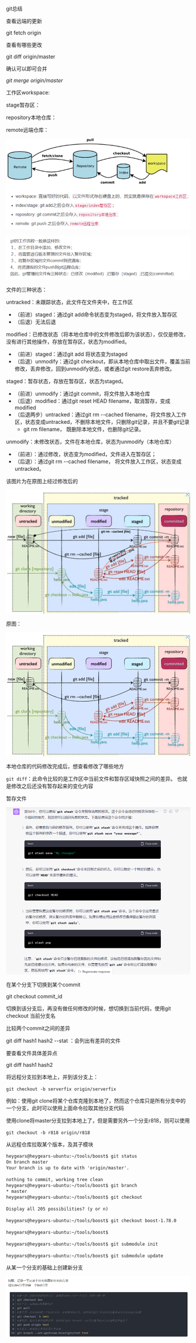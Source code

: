 git总结

查看远端的更新

git fetch origin

查看有哪些更改

git diff origin/master

确认可以即可合并

*git merge origin/master* 



工作区workspace:

stage暂存区：

repository本地仓库：

remote远端仓库：

![image-20230703180447952](git总结.assets/image-20230703180447952-1688432589173-2.png)

![image-20230703183425821](git总结.assets/image-20230703183425821.png)

文件的三种状态：

untracked：未跟踪状态，此文件在文件夹中，在工作区

- （前进）staged：通过git add命令状态变为staged，将文件放入暂存区
- （后退）无法后退

modified：已修改状态（将本地仓库中的文件修改后即为该状态），仅仅是修改，没有进行其他操作，存放在暂存区，状态为modified。

- （前进）staged：通过git add 将状态变为staged
- （后退）unmodify：通过git checkout，即从本地仓库中取出文件，覆盖当前修改，丢弃修改，回到unmodify状态，或者通过git restore丢弃修改。

staged：暂存状态，存放在暂存区，状态为staged。

- （前进）unmodify：通过git commit，将文件放入本地仓库
- （后退）modified：通过git reset HEAD filename，取消暂存，变成modified
- （后退两步）untracked：通过git rm --cached filename，将文件放入工作区，状态变成untracked，不删除本地文件，只删除git记录，并且不要git记录
  - git rm filename， 既删除本地文件，也删除git记录。

unmodify：未修改状态，文件在本地仓库，状态为unmodify（本地仓库）

- （前进）：通过修改，状态变为modified，文件进入在暂存区；
- （后退）：通过git rm --cached filename， 将文件放入工作区，状态变成untracked。

该图片为在原图上经过修改后的

![图片1](git总结.assets/图片1.png)

原图：

![image-20230703184028205](git总结.assets/image-20230703184028205-1688458059997-6.png)

本地仓库的代码修改完成后，想查看修改了哪些地方

`git diff`：此命令比较的是工作区中当前文件和暂存区域快照之间的差异。 也就是修改之后还没有暂存起来的变化内容



暂存文件

![image-20230717155606960](git总结.assets/image-20230717155606960.png)



在某个分支下切换到某个commit

git checkout commit_id

切换到该分支后，再没有做任何修改的时候，想切换到当前代码，使用git checkout 当前分支名



比较两个commit之间的差异

git diff hash1 hash2 --stat ：会列出有差异的文件

要查看文件具体差异点

git diff hash1 hash2 



将远程分支拉到本地上，并到该分支上：

`git checkout -b serverfix origin/serverfix`

例如：使用git clone将某个仓库克隆到本地了，然而这个仓库只是所有分支中的一个分支，此时可以使用上面命令拉取其他分支代码

使用clone将master分支拉到本地上了，但是需要另外一个分支r818，则可以使用

`git checkout -b r818 origin/r818`





从远程仓库拉取某个版本，及其子模块

```
heygears@heygears-ubuntu:~/tools/boost$ git status 
On branch master
Your branch is up to date with 'origin/master'.

nothing to commit, working tree clean
heygears@heygears-ubuntu:~/tools/boost$ git branch 
* master
heygears@heygears-ubuntu:~/tools/boost$ git checkout 

Display all 205 possibilities? (y or n)

heygears@heygears-ubuntu:~/tools/boost$ git checkout boost-1.78.0

heygears@heygears-ubuntu:~/tools/boost$ 

heygears@heygears-ubuntu:~/tools/boost$ git submodule init 

heygears@heygears-ubuntu:~/tools/boost$ git submodule update 
```



从某一个分支的基础上创建新分支

![image-20230822145923776](git总结.assets/image-20230822145923776.png)
